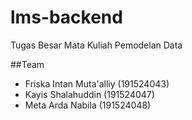 # lms-backend
Tugas Besar Mata Kuliah Pemodelan Data

##Team
* Friska Intan Muta'alliy (191524043)
* Kayis Shalahuddin       (191524047)
* Meta Arda Nabila        (191524048)
